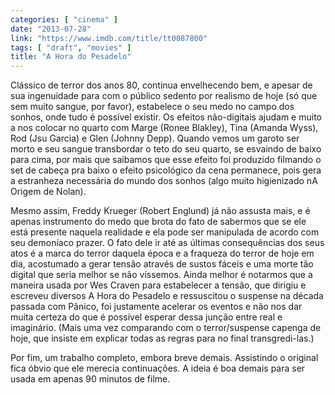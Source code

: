 ```yaml
---
categories: [ "cinema" ]
date: "2013-07-28"
link: "https://www.imdb.com/title/tt0087800"
tags: [ "draft", "movies" ]
title: "A Hora do Pesadelo"
---
```

Clássico de terror dos anos 80, continua envelhecendo bem, e apesar de sua ingenuidade para com o público sedento por realismo de hoje (só que sem muito sangue, por favor), estabelece o seu medo no campo dos sonhos, onde tudo é possível existir. Os efeitos não-digitais ajudam e muito a nos colocar no quarto com Marge (Ronee Blakley), Tina (Amanda Wyss), Rod (Jsu Garcia) e Glen (Johnny Depp). Quando vemos um garoto ser morto e seu sangue transbordar o teto do seu quarto, se esvaindo de baixo para cima, por mais que saibamos que esse efeito foi produzido filmando o set de cabeça pra baixo o efeito psicológico da cena permanece, pois gera a estranheza necessária do mundo dos sonhos (algo muito higienizado nA Origem de Nolan).

Mesmo assim, Freddy Krueger (Robert Englund) já não assusta mais, e é apenas instrumento do medo que brota do fato de sabermos que se ele está presente naquela realidade e ela pode ser manipulada de acordo com seu demoníaco prazer. O fato dele ir até as últimas consequências dos seus atos é a marca do terror daquela época e a fraqueza do terror de hoje em dia, acostumado a gerar tensão através de sustos fáceis e uma morte tão digital que seria melhor se não víssemos. Ainda melhor é notarmos que a maneira usada por Wes Craven para estabelecer a tensão, que dirigiu e escreveu diversos A Hora do Pesadelo e ressuscitou o suspense na década passada com Pânico, foi justamente acelerar os eventos e não nos dar muita certeza do que é possível esperar dessa junção entre real e imaginário. (Mais uma vez comparando com o terror/suspense capenga de hoje, que insiste em explicar todas as regras para no final transgredi-las.)

Por fim, um trabalho completo, embora breve demais. Assistindo o original fica óbvio que ele merecia continuações. A ideia é boa demais para ser usada em apenas 90 minutos de filme.

